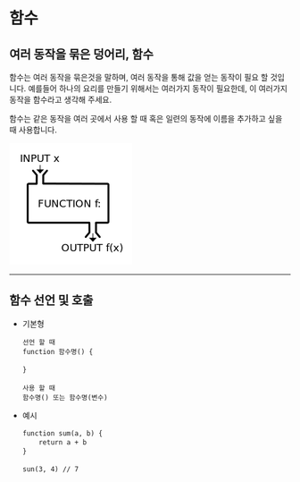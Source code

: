 # 함수

## 여러 동작을 묶은 덩어리, 함수

함수는 여러 동작을 묶은것을 말하며, 여러 동작을 통해 값을 얻는 동작이 필요 할 것입니다.
예를들어 하나의 요리를 만들기 위해서는 여러가지 동작이 필요한데, 이 여러가지 동작을 함수라고 생각해 주세요.

함수는 같은 동작을 여러 곳에서 사용 할 때 혹은 일련의 동작에 이름을 추가하고 싶을 때 사용합니다.

![함수](./220px-Function_machine2.png)

---

## 함수 선언 및 호출

- 기본형
    ```
    선언 할 때
    function 함수명() {

    }

    사용 할 때
    함수명() 또는 함수명(변수)
    ```

- 예시
    ```
    function sum(a, b) {
        return a + b
    }

    sun(3, 4) // 7
    ```